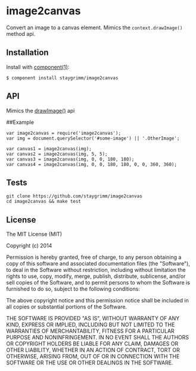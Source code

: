 
# image2canvas

  Convert an image to a canvas element.  Mimics the `context.drawImage()` method api.

## Installation

  Install with [component(1)](http://component.io):

    $ component install staygrimm/image2canvas

## API

Mimics the [drawImage()](http://www.w3schools.com/tags/canvas_drawimage.asp) api

##Example

    var image2canvas = require('image2canvas');
    var img = document.querySelector('#some-image') || '.OtherImage';
    
    var canvas1 = image2canvas(img);
    var canvas2 = image2canvas(img, 5, 5);
    var canvas3 = image2canvas(img, 0, 0, 180, 180);
    var canvas4 = image2canvas(img, 0, 0, 180, 180, 0, 0, 360, 360);

## Tests

    git clone https://github.com/staygrimm/image2canvas
    cd image2canvas && make test

## License

  The MIT License (MIT)

  Copyright (c) 2014 <copyright holders>

  Permission is hereby granted, free of charge, to any person obtaining a copy
  of this software and associated documentation files (the "Software"), to deal
  in the Software without restriction, including without limitation the rights
  to use, copy, modify, merge, publish, distribute, sublicense, and/or sell
  copies of the Software, and to permit persons to whom the Software is
  furnished to do so, subject to the following conditions:

  The above copyright notice and this permission notice shall be included in
  all copies or substantial portions of the Software.

  THE SOFTWARE IS PROVIDED "AS IS", WITHOUT WARRANTY OF ANY KIND, EXPRESS OR
  IMPLIED, INCLUDING BUT NOT LIMITED TO THE WARRANTIES OF MERCHANTABILITY,
  FITNESS FOR A PARTICULAR PURPOSE AND NONINFRINGEMENT. IN NO EVENT SHALL THE
  AUTHORS OR COPYRIGHT HOLDERS BE LIABLE FOR ANY CLAIM, DAMAGES OR OTHER
  LIABILITY, WHETHER IN AN ACTION OF CONTRACT, TORT OR OTHERWISE, ARISING FROM,
  OUT OF OR IN CONNECTION WITH THE SOFTWARE OR THE USE OR OTHER DEALINGS IN
  THE SOFTWARE.
